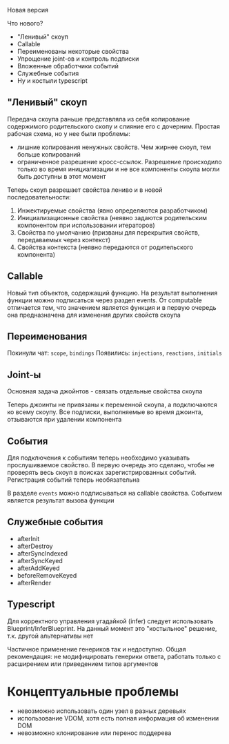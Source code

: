 

Новая версия

Что нового?
- "Ленивый" скоуп
- Callable
- Переименованы некоторые свойства
- Упрощение joint-ов и контроль подписки
- Вложенные обработчики событий
- Служебные события
- Ну и костыли typescript


## "Ленивый" скоуп

Передача скоупа раньше представляла из себя копирование содержимого родительского скопу и слияние его с дочерним. Простая рабочая схема, но у нее были проблемы:
- лишние копирования ненужных свойств. Чем жирнее скоуп, тем больше копирований
- ограниченное разрешение кросс-ссылок. Разрешение происходило только во время инициализации и не все компоненты скоупа могли быть доступны в этот момент

Теперь скоуп разрешает свойства лениво и в новой последовательности:
1. Инжектируемые свойства (явно определяются разработчиком)
2. Инициализационные свойства (неявно задаются родительским компонентом при использовании итераторов)
3. Свойства по умолчанию (призваны для перекрытия свойств, передаваемых через контекст)
4. Свойства контекста (неявно передаются от родительского компонента)

## Callable

Новый тип объектов, содержащий функцию. На результат выполнения функции можно подписаться через раздел events. От computable отличается тем, что значением является функция и в первую очередь она предназначена для изменения других свойств скоупа

## Переименования

Покинули чат: `scope`, `bindings`
Появились: `injections`, `reactions`, `initials`

## Joint-ы

Основная задача джойнтов - связать отдельные свойства скоупа

Теперь джоинты не привязаны к переменной скоупа, а подключаются ко всему скоупу. Все подписки, выполняемые во время джоинта, отзываются при удалении компонента

## События

Для подключения к событиям теперь необходимо указывать прослушиваемое свойство. В первую очередь это сделано, чтобы не проверять весь скоуп в поисках зарегистрированных событий. Регистрация событий теперь необязательна

В разделе `events` можно подписываться на callable свойства. Событием является результат вызова функции

## Служебные события

- afterInit
- afterDestroy
- afterSyncIndexed
- afterSyncKeyed
- afterAddKeyed
- beforeRemoveKeyed
- afterRender

## Typescript

Для корректного управления угадайкой (infer) следует использовать Blueprint/InferBlueprint. На данный момент это "костыльное" решение, т.к. другой альтернативы нет

Частичное применение генериков так и недоступно. Общая рекомендация: не модифицировать генерики ответа, работать только с расширением или приведением типов аргументов




# Концептуальные проблемы

- невозможно использовать один узел в разных деревьях
- использование VDOM, хотя есть полная информация об изменении DOM
- невозможно клонирование или перенос поддерева



